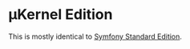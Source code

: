 μKernel Edition
===============

This is mostly identical to [Symfony Standard Edition][1].

[1]: https://github.com/symfony/symfony-standard
[2]: http://symfony.com/blog/new-in-symfony-2-8-symfony-as-a-microframework